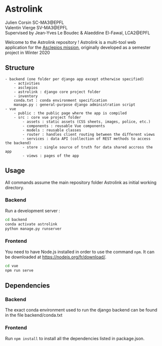 # Astrolink
Julien Corsin SC-MA3@EPFL  
Valentin Vierge SV-MA3@EPFL  
Supervised by Jean-Yves Le Boudec & Alaeddine El-Fawal, LCA2@EPFL  

Welcome to the Astrolink repository !
Astrolink is a multi-tool web application for the [Asclepios mission](https://asclepios.ch), originally developed as a semester project in Winter 2020

## Structure

    - backend (one folder per django app except otherwise specified)
        - activities
        - asclepios
        - astrolink : django core project folder
        - inventory
        conda.txt : conda environment specification
        manage.py : general-purpose django administration script
    - vue
        - public : the public page where the app is compiled
        - src : core vue project folder
            - assets : static assets (CSS sheets, images, police, etc.)
            - components : reusable Vue components
            - models : reusable classes
            - router : handles client routing between the different views
            - services : data API (collection of REST methods to access the backend)
            - store : single source of truth for data shared accross the app
            - views : pages of the app

## Usage

All commands assume the main repository folder Astrolink as initial working directory.

### Backend

Run a development server :

```bash
cd backend
conda activate astrolink
python manage.py runserver
```

### Frontend

You need to have Node.js installed in order to use the command `npm`. It can be downloaded at https://nodejs.org/fr/download/.

```bash
cd vue
npm run serve
```

## Dependencies

### Backend

The exact conda environment used to run the django backend can be found in the file backend/conda.txt

### Frontend

Run `npm install` to install all the dependencies listed in package.json.
